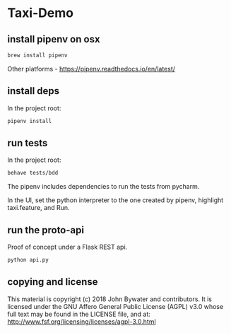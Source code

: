 # Taxi-Demo


## install pipenv on osx

```bash
brew install pipenv
```

Other platforms - 
https://pipenv.readthedocs.io/en/latest/



## install deps

In the project root:
```bash
pipenv install

```


## run tests

In the project root:

```bash
behave tests/bdd
```

The pipenv includes dependencies to run the tests from pycharm. 

In the UI, set the python interpreter to the one created
by pipenv, highlight taxi.feature, and Run.

## run the proto-api

Proof of concept under a Flask REST api.

```bash
python api.py
```



## copying and license

This material is copyright (c) 2018 John Bywater and contributors. It
is licensed under the GNU Affero General Public License (AGPL) v3.0
whose full text may be found in the LICENSE file, and at: 
http://www.fsf.org/licensing/licenses/agpl-3.0.html
